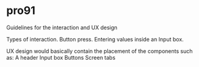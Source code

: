 # pro91
Guidelines for the interaction and UX design

Types of interaction.
Button press.
Entering values inside an Input box.


UX design would basically contain the placement of the components such as:
A header
Input box
Buttons
Screen tabs
